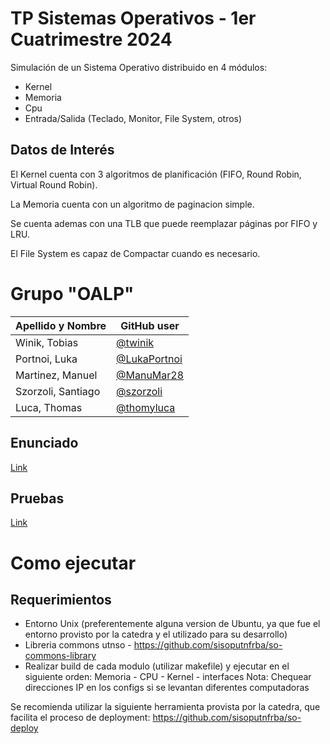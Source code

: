 # TP Sistemas Operativos - 1er Cuatrimestre 2024

Simulación de un Sistema Operativo distribuido en 4 módulos:
 - Kernel
 - Memoria
 - Cpu
 - Entrada/Salida (Teclado, Monitor, File System, otros)

## Datos de Interés
 El Kernel cuenta con 3 algoritmos de planificación (FIFO, Round Robin, Virtual Round Robin).
 
 La Memoria cuenta con un algoritmo de paginacion simple.
 
 Se cuenta ademas con una TLB que puede reemplazar páginas por FIFO y LRU.

 El File System es capaz de Compactar cuando es necesario.

# Grupo "OALP"

| Apellido y Nombre | GitHub user |
|-------------------|-------------|
| Winik, Tobias | [@twinik](https://github.com/twinik) |
| Portnoi, Luka  | [@LukaPortnoi](https://github.com/LukaPortnoi) |
| Martinez, Manuel   | [@ManuMar28](https://github.com/ManuMar28) |
| Szorzoli, Santiago  | [@szorzoli](https://github.com/szorzoli) | 
| Luca, Thomas  | [@thomyluca](https://github.com/thomyluca) | 

## Enunciado

[Link](https://docs.google.com/document/d/1-AqFTroovEMcA1BfC2rriB5jsLE6SUa4mbcAox1rPec/edit)

## Pruebas

[Link](https://docs.google.com/document/d/1XsBsJynoN5A9PTsTEaZsj0q3zsEtcnLgdAHOQ4f_4-g/edit)

# Como ejecutar
## Requerimientos
- Entorno Unix (preferentemente alguna version de Ubuntu, ya que fue el entorno provisto por la catedra y el utilizado para su desarrollo)
- Libreria commons utnso - https://github.com/sisoputnfrba/so-commons-library
- Realizar build de cada modulo (utilizar makefile) y ejecutar en el siguiente orden: Memoria - CPU - Kernel - interfaces
Nota: Chequear direcciones IP en los configs si se levantan diferentes computadoras

Se recomienda utilizar la siguiente herramienta provista por la catedra, que facilita el proceso de deployment: https://github.com/sisoputnfrba/so-deploy

